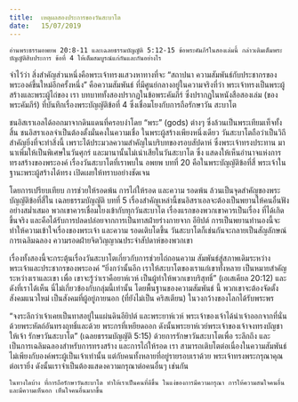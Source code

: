```yaml
---
title:  เหตุผลสองประการของวันสะบาโต
date:   15/07/2019
---
```


`อ่านพระธรรมอพยพ 20:8-11 และเฉลยธรรมบัญญัติ 5:12-15 ข้อพระคัมภีร์ในสองเล่มนี้ กล่าวเติมเต็มพระบัญญัติสิบประการ ข้อที่ 4 ให้เต็มสมบูรณ์แก่กันและกันอย่างไร`

จำไว้ว่า สิ่งสำคัญส่วนหนึ่งคือพระเจ้าทรงแสวงหาทางที่จะ “สถาปนา ความสัมพันธ์กับประชากรของพระองค์ขึ้นใหม่อีกครั้งหนึ่ง” คือความสัมพันธ์ ที่มีศูนย์กลางอยู่ในความจริงที่ว่า พระเจ้าทรงเป็นพระผู้สร้างและพระผู้ไถ่ของ เรา บทบาททั้งสองปรากฏในข้อพระคัมภีร์ ซึ่งปรากฏในหนังสือสองเล่ม (ของ พระคัมภีร์) ที่บันทึกเรื่องพระบัญญัติข้อที่ 4 ซึ่งเชื่อมโยงกับการถือรักษาวัน สะบาโต

ชนอิสเราเอลได้ออกมาจากดินแดนที่ครอบงำโดย “พระ” (gods) ต่างๆ ซึ่งล้วนเป็นพระเทียมเท็จทั้งสิ้น ชนอิสราเอลจำเป็นต้องตั้งมั่นคงในความเชื่อ ในพระผู้สร้างเพียงหนึ่งเดียว วันสะบาโตถือว่าเป็นวิถีสำคัญยิ่งที่จะทำสิ่งนี้ เพราะได้ประมวลความสำคัญในบริบทของรอบสัปดาห์ ซึ่งพระเจ้าทรงประทาน มานาเพิ่มให้เป็นพิเศษในวันศุกร์ และมานานั้นไม่เน่าเสียในวันสะบาโต ซึ่ง แสดงให้เห็นอำนาจแห่งการทรงสร้างของพระองค์ เรื่องวันสะบาโตที่เราพบใน อพยพ บทที่ 20 คือในพระบัญญัติข้อที่สี่ พระเจ้าในฐานะพระผู้สร้างได้ทรง เปิดเผยให้ทราบอย่างชัดเจน

โดยการเปรียบเทียบ การช่วยให้รอดพ้น การไถ่ให้รอด และความ รอดพ้น ล้วนเป็นจุดสำคัญของพระบัญญัติข้อที่สี่ใน เฉลยธรรมบัญญัติ บทที่ 5 เรื่องสำคัญเหล่านี้ชนอิสราเอลจะต้องเป็นพยานให้คนอื่นฟังอย่างสม่ำเสมอ พวกเขาควรเชื่อมโยงเข้ากับทุกวันสะบาโต เรื่องแรกของพวกเขาควรเป็นเรื่อง ที่ได้เกิดขึ้นจริง และคือได้รับการปลดปล่อยจากการเป็นทาสฝ่ายร่างกายจาก อียิปต์ การเป็นพยานทำนองนี้จะทำให้ความเข้าใจเรื่องของพระเจ้า และความ รอดเติบโตขึ้น วันสะบาโตก็เช่นกันจะกลายเป็นสัญลักษณ์การเฉลิมฉลอง ความรอดฝ่ายจิตวิญญาณประจำสัปดาห์ของพวกเขา

เรื่องทั้งสองนี้จะกระตุ้นเรื่องวันสะบาโตเกี่ยวกับการช่วยไถ่ถอนความ สัมพันธ์สู่สภาพเดิมระหว่างพระเจ้าและประชากรของพระองค์ “ยิ่งกว่านั้นอีก เราให้สะบาโตของเราแก่เขาทั้งหลาย เป็นหมายสำคัญระหว่างเราและเขา เพื่อ เขาจะรู้ว่าเราคือยาห์เวห์ เป็นผู้ทำให้พวกเขาบริสุทธิ์” (เอเสเคียล 20:12) และ ดังที่เราได้เห็น นี่ไม่เกี่ยวข้องกับกลุ่มนี้เท่านั้น โดยพื้นฐานของความสัมพันธ์ นี้ พวกเขาจะต้องจัดตั้งสังคมแนวใหม่ เป็นสังคมที่ผู้อยู่ภายนอก (ที่ยังไม่เป็น คริสเตียน) ในวงกว้างของโลกได้รับพระพร

“จงระลึกว่าเจ้าเคยเป็นทาสอยู่ในแผ่นดินอียิปต์ และพระยาห์เวห์ พระเจ้าของเจ้าได้นำเจ้าออกจากที่นั่น ด้วยพระหัตถ์อันทรงฤทธิ์และด้วย พระกรที่เหยียดออก ดังนั้นพระยาห์เวย์พระเจ้าของเจ้าจงทรงบัญชาให้เจ้า รักษาวันสะบาโต” (เฉลยธรรมบัญญัติ 5:15) ด้วยการรักษาวันสะบาโตเพื่อ ระลึกถึง และเป็นการเฉลิมฉลองสำหรับการทรงสร้าง และการไถ่ให้รอด เรา สามารถเติบโตต่อเนื่องในความสัมพันธ์ ไม่เพียงกับองค์พระผู้เป็นเจ้าเท่านั้น แต่กับคนทั้งหลายที่อยู่รายรอบเราด้วย พระเจ้าทรงพระกรุณาคุณต่อเรายิ่ง ดังนั้นเราจำเป็นต้องแสดงความกรุณาต่อคนอื่นๆ เช่นกัน

`ในทางใดบ้าง ที่การถือรักษาวันสะบาโต ทำให้เราเป็นคนที่ดีขึ้น ในแง่ของการมีความกรุณา การให้ความสนใจคนอื่น และมีความเห็นอก เห็นใจคนอื่นมากขึ้น`